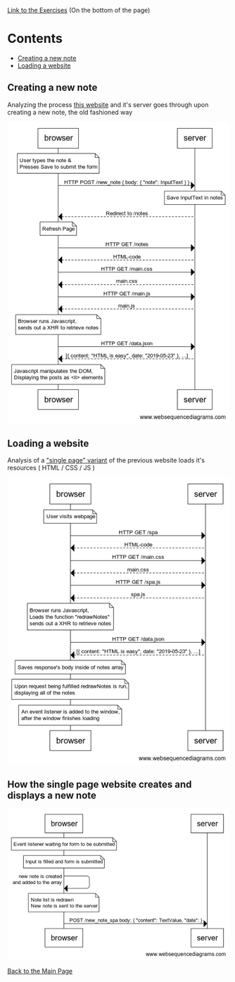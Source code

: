 [Link to the Exercises](https://fullstackopen.com/en/part0/fundamentals_of_web_apps) (On the bottom of the page)

# Contents
- [Creating a new note](<#Creating a new note>)
- [Loading a website](<#Loading a website>)

## Creating a new note
Analyzing the process [this website](https://fullstack-exampleapp.herokuapp.com/notes) and it's server goes through upon creating a new note, the old fashioned way 

![Diagram 0.4](<0.4 Diagram.png>)

## Loading a website

Analysis of a ["single page" variant](https://fullstack-exampleapp.herokuapp.com/spa) of the previous website loads it's resources ( HTML / CSS / JS )

![Diagram 0.5](<0.5 Diagram.png>)

## How the single page website creates and displays a new note

![Diagram 0.6](<0.6 Diagram.png>)

[Back to the Main Page](../README.MD)